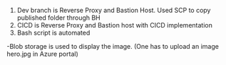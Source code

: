 

1. Dev branch is Reverse Proxy and Bastion Host. Used SCP to copy published folder through BH
2. CICD is Reverse Proxy and Bastion host with CICD implementation
3. Bash script is automated
   

-Blob storage is used to display the image. (One has to upload an image hero.jpg in Azure portal)
